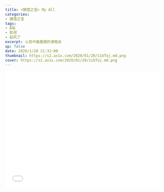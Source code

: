 ```yaml
---
title: <镇馆之宝> My All
categories:
- 镇馆之宝
tags: 
- B站
- 影视
- 起风了
excerpt: 心目中最震撼的演唱会
up: false
date: 2020/1/20 21:32:00
thumbnail: https://s2.ax1x.com/2020/01/20/1ibToj.md.png
cover: https://s2.ax1x.com/2020/01/20/1ibToj.md.png
---
```


  <div align="center" style="position: relative;
            width: 100%;
            height: 0;
            padding-bottom: 75%;">

<iframe style="position: absolute;
        width: 100%;
        height: 100%;
        left: 0;
        top: 0;" src="//player.bilibili.com/player.html?aid=29241430&cid=50769769&page=3" scrolling="no" border="0" frameborder="no" framespacing="0" allowfullscreen="true"> </iframe>

  </div>